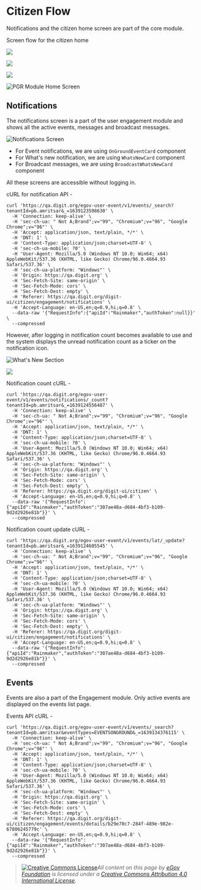 # Citizen Flow

Notifications and the citizen home screen are part of the core module.

Screen flow for the citizen home

![](../../../.gitbook/assets/image-20211210-054617.png)

![](../../../.gitbook/assets/image-20211210-054628.png)

![](../../../.gitbook/assets/image-20211210-054642.png)

![PGR Module Home Screen](../../../.gitbook/assets/image-20211210-054658.png)

## Notifications <a href="#notifications" id="notifications"></a>

The notifications screen is a part of the user engagement module and shows all the active events, messages and broadcast messages.

![Notifications Screen](../../../.gitbook/assets/image-20211210-054818.png)

* For Event notifications, we are using `OnGroundEventCard` component
* For What's new notification, we are using `WhatsNewCard` component
* For Broadcast messages, we are using `BroadcastWhatsNewCard` component

All these screens are accessible without logging in.

cURL for notification API -

```
curl 'https://qa.digit.org/egov-user-event/v1/events/_search?tenantId=pb.amritsar&_=1639123598630' \
  -H 'Connection: keep-alive' \
  -H 'sec-ch-ua: " Not A;Brand";v="99", "Chromium";v="96", "Google Chrome";v="96"' \
  -H 'Accept: application/json, text/plain, */*' \
  -H 'DNT: 1' \
  -H 'Content-Type: application/json;charset=UTF-8' \
  -H 'sec-ch-ua-mobile: ?0' \
  -H 'User-Agent: Mozilla/5.0 (Windows NT 10.0; Win64; x64) AppleWebKit/537.36 (KHTML, like Gecko) Chrome/96.0.4664.93 Safari/537.36' \
  -H 'sec-ch-ua-platform: "Windows"' \
  -H 'Origin: https://qa.digit.org' \
  -H 'Sec-Fetch-Site: same-origin' \
  -H 'Sec-Fetch-Mode: cors' \
  -H 'Sec-Fetch-Dest: empty' \
  -H 'Referer: https://qa.digit.org/digit-ui/citizen/engagement/notifications' \
  -H 'Accept-Language: en-US,en;q=0.9,hi;q=0.8' \
  --data-raw '{"RequestInfo":{"apiId":"Rainmaker","authToken":null}}' \
  --compressed

```

However, after logging in notification count becomes available to use and the system displays the unread notification count as a ticker on the notification icon.

![What's New Section](../../../.gitbook/assets/image-20211210-091437.png)

![](../../../.gitbook/assets/image-20211210-081252.png)

Notification count cURL -

```
curl 'https://qa.digit.org/egov-user-event/v1/events/notifications/_count?tenantId=pb.amritsar&_=1639124556487' \
  -H 'Connection: keep-alive' \
  -H 'sec-ch-ua: " Not A;Brand";v="99", "Chromium";v="96", "Google Chrome";v="96"' \
  -H 'Accept: application/json, text/plain, */*' \
  -H 'DNT: 1' \
  -H 'Content-Type: application/json;charset=UTF-8' \
  -H 'sec-ch-ua-mobile: ?0' \
  -H 'User-Agent: Mozilla/5.0 (Windows NT 10.0; Win64; x64) AppleWebKit/537.36 (KHTML, like Gecko) Chrome/96.0.4664.93 Safari/537.36' \
  -H 'sec-ch-ua-platform: "Windows"' \
  -H 'Origin: https://qa.digit.org' \
  -H 'Sec-Fetch-Site: same-origin' \
  -H 'Sec-Fetch-Mode: cors' \
  -H 'Sec-Fetch-Dest: empty' \
  -H 'Referer: https://qa.digit.org/digit-ui/citizen' \
  -H 'Accept-Language: en-US,en;q=0.9,hi;q=0.8' \
  --data-raw '{"RequestInfo":{"apiId":"Rainmaker","authToken":"307ae48a-d684-4bf3-b109-9d2d2926e81b"}}' \
  --compressed

```

Notification count update cURL -

```
curl 'https://qa.digit.org/egov-user-event/v1/events/lat/_update?tenantId=pb.amritsar&_=1639124605545' \
  -H 'Connection: keep-alive' \
  -H 'sec-ch-ua: " Not A;Brand";v="99", "Chromium";v="96", "Google Chrome";v="96"' \
  -H 'Accept: application/json, text/plain, */*' \
  -H 'DNT: 1' \
  -H 'Content-Type: application/json;charset=UTF-8' \
  -H 'sec-ch-ua-mobile: ?0' \
  -H 'User-Agent: Mozilla/5.0 (Windows NT 10.0; Win64; x64) AppleWebKit/537.36 (KHTML, like Gecko) Chrome/96.0.4664.93 Safari/537.36' \
  -H 'sec-ch-ua-platform: "Windows"' \
  -H 'Origin: https://qa.digit.org' \
  -H 'Sec-Fetch-Site: same-origin' \
  -H 'Sec-Fetch-Mode: cors' \
  -H 'Sec-Fetch-Dest: empty' \
  -H 'Referer: https://qa.digit.org/digit-ui/citizen/engagement/notifications' \
  -H 'Accept-Language: en-US,en;q=0.9,hi;q=0.8' \
  --data-raw '{"RequestInfo":{"apiId":"Rainmaker","authToken":"307ae48a-d684-4bf3-b109-9d2d2926e81b"}}' \
  --compressed

```

## Events <a href="#events" id="events"></a>

Events are also a part of the Engagement module. Only active events are displayed on the events list page.

Events API cURL -

```
curl 'https://qa.digit.org/egov-user-event/v1/events/_search?tenantId=pb.amritsar&eventTypes=EVENTSONGROUND&_=1639134376115' \
  -H 'Connection: keep-alive' \
  -H 'sec-ch-ua: " Not A;Brand";v="99", "Chromium";v="96", "Google Chrome";v="96"' \
  -H 'Accept: application/json, text/plain, */*' \
  -H 'DNT: 1' \
  -H 'Content-Type: application/json;charset=UTF-8' \
  -H 'sec-ch-ua-mobile: ?0' \
  -H 'User-Agent: Mozilla/5.0 (Windows NT 10.0; Win64; x64) AppleWebKit/537.36 (KHTML, like Gecko) Chrome/96.0.4664.93 Safari/537.36' \
  -H 'sec-ch-ua-platform: "Windows"' \
  -H 'Origin: https://qa.digit.org' \
  -H 'Sec-Fetch-Site: same-origin' \
  -H 'Sec-Fetch-Mode: cors' \
  -H 'Sec-Fetch-Dest: empty' \
  -H 'Referer: https://qa.digit.org/digit-ui/citizen/engagement/events/details/b29e70c7-284f-489e-982e-67806245779c' \
  -H 'Accept-Language: en-US,en;q=0.9,hi;q=0.8' \
  --data-raw '{"RequestInfo":{"apiId":"Rainmaker","authToken":"307ae48a-d684-4bf3-b109-9d2d2926e81b"}}' \
  --compressed

```

&#x20;

> [![Creative Commons License](https://i.creativecommons.org/l/by/4.0/80x15.png)_​_](http://creativecommons.org/licenses/by/4.0/)_All content on this page by_ [_eGov Foundation_](https://egov.org.in/) _is licensed under a_ [_Creative Commons Attribution 4.0 International License_](http://creativecommons.org/licenses/by/4.0/)_._
